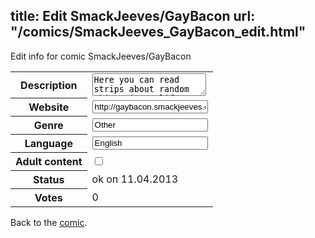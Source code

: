 title: Edit SmackJeeves/GayBacon
url: "/comics/SmackJeeves_GayBacon_edit.html"
---
Edit info for comic SmackJeeves/GayBacon

<form name="comic" action="http://gaepostmail.appengine.com/comic" name="post">
<table class="comicinfo">
<tr>
<th>Description</th><td><textarea name="description">Here you can read strips about random things in my life or thoughts that may occur in this messed-up head. This is what the quiet, weird kid draws whenever he gets a chance. Updates at random times.</textarea></td>
</tr>
<tr>
<th>Website</th><td><input type="text" name="url" value="http://gaybacon.smackjeeves.com/comics/"/></td>
</tr>
<tr>
<th>Genre</th><td><input type="text" name="genre" value="Other"/></td>
</tr>
<tr>
<th>Language</th><td><input type="text" name="language" value="English"/></td>
</tr>
<tr>
<th>Adult content</th><td><input type="checkbox" name="adult" value="adult" /></td>
</tr>
<tr>
<th>Status</th><td>ok on 11.04.2013</td>
</tr>
<tr>
<th>Votes</th><td>0</div></td>
</tr>
</table>
</form>

Back to the [comic](/comics/SmackJeeves_GayBacon.html).
